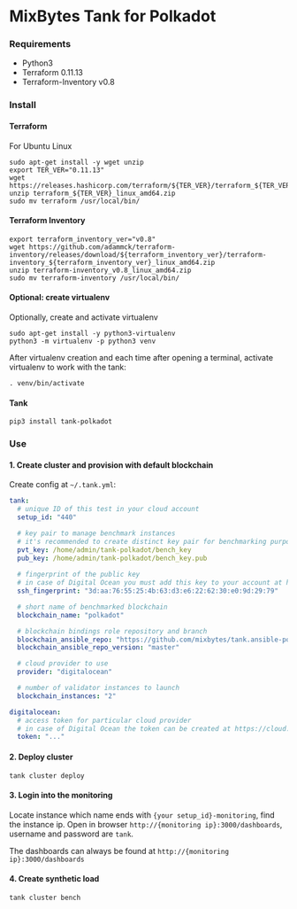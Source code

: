 # MixBytes Tank for Polkadot

### Requirements

- Python3
- Terraform 0.11.13
- Terraform-Inventory v0.8

### Install

#### Terraform

For Ubuntu Linux
```shell
sudo apt-get install -y wget unzip
export TER_VER="0.11.13"
wget https://releases.hashicorp.com/terraform/${TER_VER}/terraform_${TER_VER}_linux_amd64.zip
unzip terraform_${TER_VER}_linux_amd64.zip
sudo mv terraform /usr/local/bin/
```
#### Terraform Inventory
```shell
export terraform_inventory_ver="v0.8"
wget https://github.com/adammck/terraform-inventory/releases/download/${terraform_inventory_ver}/terraform-inventory_${terraform_inventory_ver}_linux_amd64.zip
unzip terraform-inventory_v0.8_linux_amd64.zip
sudo mv terraform-inventory /usr/local/bin/
```

#### Optional: create virtualenv

Optionally, create and activate virtualenv

```shell
sudo apt-get install -y python3-virtualenv
python3 -m virtualenv -p python3 venv
```

After virtualenv creation and each time after opening a terminal, activate virtualenv to work with the tank:

```shell
. venv/bin/activate
```

#### Tank
```shell
pip3 install tank-polkadot
```

### Use

#### 1. Create cluster and provision with default blockchain

Create config at `~/.tank.yml`:

```yaml
tank:
  # unique ID of this test in your cloud account
  setup_id: "440"

  # key pair to manage benchmark instances
  # it's recommended to create distinct key pair for benchmarking purposes
  pvt_key: /home/admin/tank-polkadot/bench_key
  pub_key: /home/admin/tank-polkadot/bench_key.pub
  
  # fingerprint of the public key
  # in case of Digital Ocean you must add this key to your account at https://cloud.digitalocean.com/account/security
  ssh_fingerprint: "3d:aa:76:55:25:4b:63:d3:e6:22:62:30:e0:9d:29:79"

  # short name of benchmarked blockchain
  blockchain_name: "polkadot"

  # blockchain bindings role repository and branch
  blockchain_ansible_repo: "https://github.com/mixbytes/tank.ansible-polkadot"
  blockchain_ansible_repo_version: "master"

  # cloud provider to use
  provider: "digitalocean"

  # number of validator instances to launch
  blockchain_instances: "2"

digitalocean:
  # access token for particular cloud provider
  # in case of Digital Ocean the token can be created at https://cloud.digitalocean.com/account/api/tokens
  token: "..."
```

#### 2. Deploy cluster

```shell
tank cluster deploy
```

#### 3. Login into the monitoring

Locate instance which name ends with `{your setup_id}-monitoring`, find the instance ip.
Open in browser `http://{monitoring ip}:3000/dashboards`, username and password are `tank`.

The dashboards can always be found at `http://{monitoring ip}:3000/dashboards`

#### 4. Create synthetic load

```shell
tank cluster bench
```
